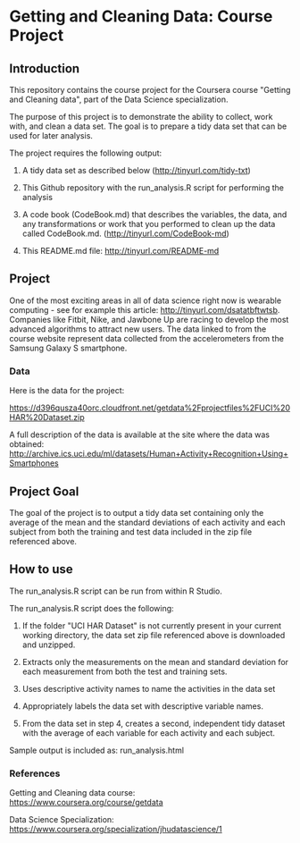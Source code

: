 # Getting and Cleaning Data: Course Project

## Introduction

This repository contains the course project for the Coursera course "Getting and Cleaning data", part of the Data Science specialization.

The purpose of this project is to demonstrate the ability to collect, work
with, and clean a data set. The goal is to prepare a tidy data set that can be
used for later analysis.

The project requires the following output:

1. A tidy data set as described below (http://tinyurl.com/tidy-txt)

1. This Github repository with the run_analysis.R script for performing the analysis

1. A code book (CodeBook.md) that describes the variables, the data, and any transformations or work that you performed to clean up the data called CodeBook.md.  (http://tinyurl.com/CodeBook-md)

1. This README.md file: http://tinyurl.com/README-md

## Project

One of the most exciting areas in all of data science right now is wearable
computing - see for example this article: http://tinyurl.com/dsatatbftwtsb. Companies like Fitbit, Nike, and Jawbone Up are racing to develop the most
advanced algorithms to attract new users. The data linked to from the course
website represent data collected from the accelerometers from the Samsung
Galaxy S smartphone.

### Data
Here is the data for the project:

https://d396qusza40orc.cloudfront.net/getdata%2Fprojectfiles%2FUCI%20HAR%20Dataset.zip

A full description of the data is available at the site where the
data was obtained:  http://archive.ics.uci.edu/ml/datasets/Human+Activity+Recognition+Using+Smartphones

## Project Goal

The goal of the project is to output a tidy data set containing only the average of the mean and the standard deviations of each activity and each subject from both the training and test data included in the zip file referenced above.

## How to use

The run_analysis.R script can be run from within R Studio.

The run_analysis.R script does the following:

1. If the folder "UCI HAR Dataset" is not currently present in your current working directory, the data set zip file referenced above is downloaded and unzipped.

1. Extracts only the measurements on the mean and standard deviation for each measurement from both the test and training sets.

3. Uses descriptive activity names to name the activities in the data set

4. Appropriately labels the data set with descriptive variable names.

5. From the data set in step 4, creates a second, independent tidy dataset with the average of each variable for each activity and each subject.

Sample output is included as: run_analysis.html

### References

Getting and Cleaning data course:
	https://www.coursera.org/course/getdata

Data Science Specialization:
	https://www.coursera.org/specialization/jhudatascience/1
